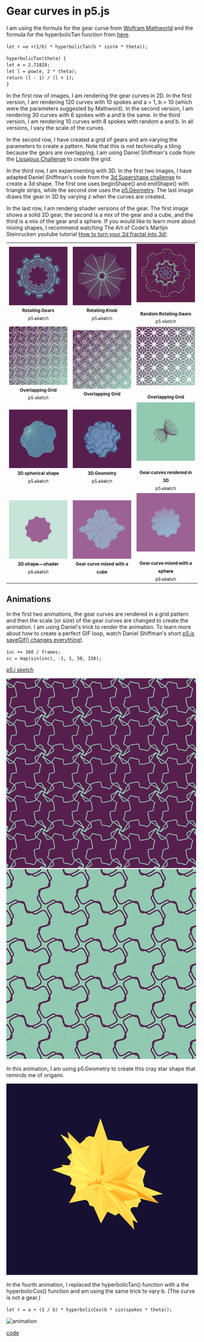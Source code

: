 # Gear curves in p5.js

I am using the formula for the gear curve from [Wolfram Mathworld](https://mathworld.wolfram.com/GearCurve.html) and the formula for the hyperbolicTan function from [here](https://help.tc2000.com/m/69445/l/755460-hyperbolic-functions-table).

`let r =a +(1/b) * hyperbolicTan(b * sin(m * theta));`

`hyperbolicTan(theta) {`  
`let e = 2.71828;`  
`let l = pow(e, 2 * theta);`  
`return (l - 1) / (l + 1);`  
`}`

In the first row of images, I am rendering the gear curves in 2D. In the first version, I am rendering 120 curves with 10 spokes and a = 1, b = 10 (which were the parameters suggested by Mathword). In the second version, I am rendering 30 curves with 6 spokes with a and b the same. In the third version, I am rendering 10 curves with 8 spokes with random a and b. In all versions, I vary the scale of the curves.

In the second row, I have created a grid of gears and am varying the parameters to create a pattern. Note that this is not technically a tiling because the gears are overlapping. I am using Daniel Shiffman's code from the [Lissajous Challenge](https://thecodingtrain.com/challenges/116-lissajous-curve-table) to create the grid.

In the third row, I am experimenting with 3D. In the first two images, I have adapted Daniel Shiffman's code from the [3d Supershape challenge](https://thecodingtrain.com/challenges/26-3d-supershapes) to create a 3d shape. The first one uses beginShape() and endShape() with triangle strips, while the second one uses the [p5.Geometry](https://p5js.org/learn/getting-started-in-webgl-custom-geometry.html). The last image draws the gear in 3D by varying z when the curves are created.

In the last row, I am renderig shader versions of the gear. The first image shows a solid 2D gear, the second is a mix of the gear and a cube, and the third is a mix of the gear and a sphere. If you would like to learn more about mixing shapes, I recommend watching The Art of Code's Martijn Steinrucken youtube tutorial [How to turn your 2d fractal into 3d!](https://www.youtube.com/watch?v=__dSLc7-Cpo).

<!-- IMAGE-LIST:START - Do not remove or modify this section -->
<!-- prettier-ignore-start -->
<!-- markdownlint-disable -->
<table>
  <tbody>
    <tr>
      <td align="center"><a href="https://editor.p5js.org/kfahn/full/CawNObTwp"> <img class="img" src="assets/gear-1.jpg" alt="rotating gears" style="vertical-align:top;" width="500" /><br /><sub><b>Rotating Gears<br/></b>p5 sketch</sub></a></td>
      <td align="center"><a href="https://editor.p5js.org/kfahn/sketches/qa-bzNldz"> <img class="img" src="assets/gear-2.jpg" alt="rotating knob" style="vertical-align:top;" width="500" /><br /><sub><b>Rotating Knob<br/></b>p5 sketch</sub></a></td>
     <td align="center"><a href="https://editor.p5js.org/kfahn/full/DBEYmRv_b"> <img class="img" src="assets/gear-3.jpg" alt="" style=" display: block;
    margin-left: auto;
    margin-right: auto;" width="500" /><br /><sub><b>Random Rotating Gears<br/></b>p5 sketch</sub></a></td>
    </tr>
     <tr>
      <td align="center"><a href="https://editor.p5js.org/kfahn/full/1iuRoYBcR"> <img class="img" src="assets/grid-1.jpg" alt="overlapping grid" style="vertical-align:top;" width="500" /><br /><sub><b>Overlapping Grid<br/></b>p5 sketch</sub></a></td>
      <td align="center"><img class="img" src="assets/grid-2.jpg" alt="overlapping grid" style="vertical-align:top;" width="500" /><br /><sub><b>Overlapping Grid<br/></b></sub></a></td>
     <td align="center"><a href="https://editor.p5js.org/kfahn/sketches/KVyr6_EA7"> <img class="img" src="assets/grid-4.jpg" alt="overlapping grid" style=" display: block;
    margin-left: auto;
    margin-right: auto;" width="500" /><br /><sub><b>Overlapping Grid<br/></b></sub></a></td>
    </tr>
    </tr>
     <tr>
      <td align="center"><a href="https://editor.p5js.org/kfahn/full/Snumj-AgS"> <img class="img" src="assets/3d-1.jpg" alt="3D spherical shape" style="vertical-align:top;" width="500" /><br /><sub><b>3D spherical shape<br/></b>p5 sketch</sub></a></td>
      <td align="center"><a href="https://editor.p5js.org/kfahn/sketches/YceFKpQ8F"><img class="img" src="assets/3d-geometry.jpg" alt="3D Geometry" style="vertical-align:top;" width="500" /><br /><sub><b>3D Geometry<br/></b>p5 sketch</sub></a></td>
     <td align="center"><a href="https://editor.p5js.org/kfahn/sketches/sI7UvptoV"> <img class="img" src="assets/3d-3.jpg" alt="" style=" display: block;
    margin-left: auto;
    margin-right: auto;" width="500" /><br /><sub><b>Gear curves rendered in 3D<br/></b>p5 sketch</sub></a></td>
    </tr>
     <tr>
      <td align="center"><a href=""> <img class="img" src="assets/shader-1.jpg" alt="" style="vertical-align:top;" width="500" /><br /><sub><b>2D shape - shader<br/></b>p5 sketch</sub></a></td>
      <td align="center"><img class="img" src="assets/shader-2.jpg" alt="" style="vertical-align:top;" width="500" /><br /><sub><b>Gear curve mixed with a cube<br/></b></sub></a></td>
     <td align="center"><a href="https://editor.p5js.org/kfahn/full/S8rDxeC1K"> <img class="img" src="assets/shader-3.jpg" alt="" style=" display: block;
    margin-left: auto;
    margin-right: auto;" width="500" /><br /><sub><b>Gear curve mixed with a sphere<br/></b>p5 sketch</sub></a></td>
    </tr>
  </tbody>
</table>

<!-- markdownlint-restore -->
<!-- prettier-ignore-end -->

<!-- IMAGE-LIST:END -->

## Animations

In the first two animations, the gear curves are rendered in a grid pattern and then the scale (or size) of the gear curves are changed to create the animation. I am using Daniel's trick to render the animation. To learn more about how to create a perfect GIF loop, watch Daniel Shiffman's short [p5.js saveGif() changes everything!](https://www.youtube.com/shorts/CEnfKhs6wLg).

`inc += 360 / frames;`  
`sc = map(sin(inc), -1, 1, 50, 150);`

[p5.j sketch](https://editor.p5js.org/kfahn/sketches/_N3eGG5yQ)

![](assets/grid_animation.gif)
![](assets/grid_animation2.gif)

In this animation, I am using p5.Geometry to create this cray star shape that reminds me of origami. 
 
![](assets/star.gif)

In the fourth animation, I replaced the hyperbolicTan() function with a the hyperbolicCos() function and am using the same trick to vary b. (The curve is not a gear.)

`let r = a + (1 / b) * hyperbolicCos(b * sin(spokes * theta));`

![animation](https://github.com/kfahn22/gears/assets/65121394/d13a1863-0580-49e7-981c-b9d97ee94ad5)

[code](https://github.com/kfahn22/gears/tree/main/ANIMATIONS/animation_v1)

